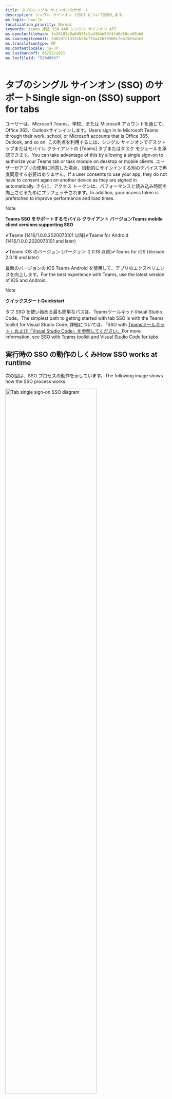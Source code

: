```yaml
---
title: タブのシングル サインオンのサポート
description: シングル サインオン (SSO) について説明します。
ms.topic: how-to
localization_priority: Normal
keywords: teams 認証 SSO AAD シングル サインオン API
ms.openlocfilehash: 1e26189a9a04991c2ad384e58f4fd6d68ca69b6d
ms.sourcegitcommit: 3d02dfc13331b28cffba42b39560cfeb1503abe2
ms.translationtype: MT
ms.contentlocale: ja-JP
ms.lasthandoff: 06/22/2021
ms.locfileid: "53049037"
---
```

# <a name="single-sign-on-sso-support-for-tabs"></a><span data-ttu-id="a8256-104">タブのシングル サインオン (SSO) のサポート</span><span class="sxs-lookup"><span data-stu-id="a8256-104">Single sign-on (SSO) support for tabs</span></span>

<span data-ttu-id="a8256-105">ユーザーは、Microsoft Teams、学校、または Microsoft アカウントを通じて、Office 365、Outlookサインインします。</span><span class="sxs-lookup"><span data-stu-id="a8256-105">Users sign in to Microsoft Teams through their work, school, or Microsoft accounts that is Office 365, Outlook, and so on.</span></span> <span data-ttu-id="a8256-106">この利点を利用するには、シングル サインオンでデスクトップまたはモバイル クライアントの [Teams] タブまたはタスク モジュールを承認できます。</span><span class="sxs-lookup"><span data-stu-id="a8256-106">You can take advantage of this by allowing a single sign-on to authorize your Teams tab or task module on desktop or mobile clients.</span></span> <span data-ttu-id="a8256-107">ユーザーがアプリの使用に同意した場合、自動的にサインインする別のデバイスで再度同意する必要はありません。</span><span class="sxs-lookup"><span data-stu-id="a8256-107">If a user consents to use your app, they do not have to consent again on another device as they are signed in automatically.</span></span> <span data-ttu-id="a8256-108">さらに、アクセス トークンは、パフォーマンスと読み込み時間を向上させるためにプリフェッチされます。</span><span class="sxs-lookup"><span data-stu-id="a8256-108">In addition, your access token is prefetched to improve performance and load times.</span></span>

> [!NOTE]
> <span data-ttu-id="a8256-109">**Teams SSO をサポートするモバイル クライアント バージョン**</span><span class="sxs-lookup"><span data-stu-id="a8256-109">**Teams mobile client versions supporting SSO**</span></span>  
>
> <span data-ttu-id="a8256-110">✔Teams (1416/1.0.0.2020073101 以降)</span><span class="sxs-lookup"><span data-stu-id="a8256-110">✔Teams for Android (1416/1.0.0.2020073101 and later)</span></span>
>
> <span data-ttu-id="a8256-111">✔Teams iOS のバージョン (_バージョン_: 2.0.18 以降)</span><span class="sxs-lookup"><span data-stu-id="a8256-111">✔Teams for iOS (_Version_: 2.0.18 and later)</span></span>  
>
> <span data-ttu-id="a8256-112">最新のバージョンの iOS Teams Android を使用して、アプリのエクスペリエンスを向上します。</span><span class="sxs-lookup"><span data-stu-id="a8256-112">For the best experience with Teams, use the latest version of iOS and Android.</span></span>

> [!NOTE]
> <span data-ttu-id="a8256-113">**クイックスタート**</span><span class="sxs-lookup"><span data-stu-id="a8256-113">**Quickstart**</span></span>  
>
> <span data-ttu-id="a8256-114">タブ SSO を使い始める最も簡単なパスは、TeamsツールキットVisual Studio Code。</span><span class="sxs-lookup"><span data-stu-id="a8256-114">The simplest path to getting started with tab SSO is with the Teams toolkit for Visual Studio Code.</span></span> <span data-ttu-id="a8256-115">詳細については、「SSO with [Teamsツールキット」および「Visual Studio Code」を参照してください。](../../../toolkit/visual-studio-code-tab-sso.md)</span><span class="sxs-lookup"><span data-stu-id="a8256-115">For more information, see [SSO with Teams toolkit and Visual Studio Code for tabs](../../../toolkit/visual-studio-code-tab-sso.md)</span></span>

## <a name="how-sso-works-at-runtime"></a><span data-ttu-id="a8256-116">実行時の SSO の動作のしくみ</span><span class="sxs-lookup"><span data-stu-id="a8256-116">How SSO works at runtime</span></span>

<span data-ttu-id="a8256-117">次の図は、SSO プロセスの動作を示しています。</span><span class="sxs-lookup"><span data-stu-id="a8256-117">The following image shows how the SSO process works:</span></span>

<!-- markdownlint-disable MD033 -->
<img src="~/assets/images/tabs/tabs-sso-diagram.png" alt="Tab single sign-on SSO diagram" width="75%"/>

1. <span data-ttu-id="a8256-118">タブでは、JavaScript 呼び出しが `getAuthToken()`に対してなされます。</span><span class="sxs-lookup"><span data-stu-id="a8256-118">In the tab, a JavaScript call is made to `getAuthToken()`.</span></span> <span data-ttu-id="a8256-119">これにより、Teamsアプリケーションの認証トークンを取得する必要があります。</span><span class="sxs-lookup"><span data-stu-id="a8256-119">This tells Teams to obtain an authentication token for the tab application.</span></span>
2. <span data-ttu-id="a8256-120">現在のユーザーが初めてタブ アプリケーションを使用する場合は、同意が必要な場合は同意を求める要求プロンプトや、2 要素認証などのステップアップ認証を処理する要求プロンプトが表示されます。</span><span class="sxs-lookup"><span data-stu-id="a8256-120">If this is the first time the current user has used your tab application, there is a request prompt to consent if consent is required or to handle step-up authentication such as two-factor authentication.</span></span>
3. <span data-ttu-id="a8256-121">Teamsユーザーに対して、Azure Active Directory (AAD) エンドポイントからタブ アプリケーション トークンを要求します。</span><span class="sxs-lookup"><span data-stu-id="a8256-121">Teams requests the tab application token from the Azure Active Directory (AAD) endpoint for the current user.</span></span>
4. <span data-ttu-id="a8256-122">AAD は、タブ アプリケーション トークンをアプリケーションのTeamsします。</span><span class="sxs-lookup"><span data-stu-id="a8256-122">AAD sends the tab application token to the Teams application.</span></span>
5. <span data-ttu-id="a8256-123">Teamsによって返される結果オブジェクトの一部としてタブ アプリケーション トークンをタブに送信 `getAuthToken()` します。</span><span class="sxs-lookup"><span data-stu-id="a8256-123">Teams sends the tab application token to the tab as part of the result object returned by the `getAuthToken()` call.</span></span>
6. <span data-ttu-id="a8256-124">トークンは JavaScript を使用してタブ アプリケーションで解析され、ユーザーのメール アドレスなどの必要な情報を抽出します。</span><span class="sxs-lookup"><span data-stu-id="a8256-124">The token is parsed in the tab application using JavaScript, to extract required information, such as the user's email address.</span></span>

> [!NOTE]
> <span data-ttu-id="a8256-125">この API は、電子メール、プロファイル、および OpenId であるユーザー レベル API の制限されたセット `getAuthToken()` offline_access有効です。</span><span class="sxs-lookup"><span data-stu-id="a8256-125">The `getAuthToken()` is only valid for consenting to a limited set of user-level APIs that is email, profile, offline_access and OpenId.</span></span> <span data-ttu-id="a8256-126">または など、他のスコープGraphには使用 `User.Read` されません `Mail.Read` 。</span><span class="sxs-lookup"><span data-stu-id="a8256-126">It is not used for further Graph scopes such as `User.Read` or `Mail.Read`.</span></span> <span data-ttu-id="a8256-127">推奨される回避策については、その他の[スコープGraph参照してください](#apps-that-require-additional-graph-scopes)。</span><span class="sxs-lookup"><span data-stu-id="a8256-127">For suggested workarounds, see [additional Graph scopes](#apps-that-require-additional-graph-scopes).</span></span>

<span data-ttu-id="a8256-128">SSO API は、Web コンテンツを [埋め込むタスク](../../../task-modules-and-cards/what-are-task-modules.md) モジュールでも機能します。</span><span class="sxs-lookup"><span data-stu-id="a8256-128">The SSO API also works in [task modules](../../../task-modules-and-cards/what-are-task-modules.md) that embed web content.</span></span>

## <a name="develop-an-sso-microsoft-teams-tab"></a><span data-ttu-id="a8256-129">[SSO] タブMicrosoft Teamsする</span><span class="sxs-lookup"><span data-stu-id="a8256-129">Develop an SSO Microsoft Teams tab</span></span>

<span data-ttu-id="a8256-130">このセクションでは、SSO を使用する [Teams] タブの作成に関連するタスクについて説明します。</span><span class="sxs-lookup"><span data-stu-id="a8256-130">This section describes the tasks involved in creating a Teams tab that uses SSO.</span></span> <span data-ttu-id="a8256-131">これらのタスクは言語とフレームワークに依存しないタスクです。</span><span class="sxs-lookup"><span data-stu-id="a8256-131">These tasks are language- and framework-agnostic.</span></span>

### <a name="1-create-your-aad-application"></a><span data-ttu-id="a8256-132">1. AAD アプリケーションを作成する</span><span class="sxs-lookup"><span data-stu-id="a8256-132">1. Create your AAD application</span></span>

<span data-ttu-id="a8256-133">**AAD ポータルの概要に [アプリケーションを登録](https://azure.microsoft.com/features/azure-portal/) するには**</span><span class="sxs-lookup"><span data-stu-id="a8256-133">**To register your application in the [AAD portal](https://azure.microsoft.com/features/azure-portal/) overview**</span></span>

1. <span data-ttu-id="a8256-134">[AAD アプリケーション ID を取得します](/azure/active-directory/develop/howto-create-service-principal-portal#get-values-for-signing-in)。</span><span class="sxs-lookup"><span data-stu-id="a8256-134">Get your [AAD Application ID](/azure/active-directory/develop/howto-create-service-principal-portal#get-values-for-signing-in).</span></span> 
1. <span data-ttu-id="a8256-135">アプリケーションが AAD エンドポイントに必要なアクセス許可を指定し、必要に応じてGraph。</span><span class="sxs-lookup"><span data-stu-id="a8256-135">Specify the permissions that your application needs for the AAD endpoint and, optionally, Graph.</span></span>
1. <span data-ttu-id="a8256-136">[デスクトップ、web、Teams](/azure/active-directory/develop/howto-create-service-principal-portal#configure-access-policies-on-resources)アプリケーションのアクセス許可を付与します。</span><span class="sxs-lookup"><span data-stu-id="a8256-136">[Grant permissions](/azure/active-directory/develop/howto-create-service-principal-portal#configure-access-policies-on-resources) for Teams desktop, web, and mobile applications.</span></span>
1. <span data-ttu-id="a8256-137">[スコープのTeams] ボタンを選択し、開くパネルで [スコープ名] とaccess_as_user **を\*\*\*\*入力** します。</span><span class="sxs-lookup"><span data-stu-id="a8256-137">Pre-authorize Teams by selecting the **Add a scope** button and in the panel that opens, enter **access_as_user** as the **Scope name**.</span></span>

> [!NOTE]
> <span data-ttu-id="a8256-138">以下の重要な制限を知る必要があります。</span><span class="sxs-lookup"><span data-stu-id="a8256-138">There are some important restrictions that you must know:</span></span>
>
> * <span data-ttu-id="a8256-139">API のアクセス許可Graphユーザー レベルのアクセス許可 (電子メール、プロファイル、offline_access OpenId) だけがサポートされます。</span><span class="sxs-lookup"><span data-stu-id="a8256-139">Only user-level Graph API permissions are supported that is, email, profile, offline_access, OpenId.</span></span> <span data-ttu-id="a8256-140">その他のスコープ (Graphアクセスできる必要がある場合は、推奨 `User.Read` `Mail.Read` される回避策を[参照してください](#apps-that-require-additional-graph-scopes)。</span><span class="sxs-lookup"><span data-stu-id="a8256-140">If you must have access to other Graph scopes such as `User.Read` or `Mail.Read`, see [recommended workaround](#apps-that-require-additional-graph-scopes).</span></span>
> * <span data-ttu-id="a8256-141">アプリケーションのドメイン名は、AAD アプリケーションに登録したドメイン名と同じ名前にすることが重要です。</span><span class="sxs-lookup"><span data-stu-id="a8256-141">It is important that your application's domain name is the same as the domain name you have registered for your AAD application.</span></span>
> * <span data-ttu-id="a8256-142">現在、アプリごとに複数のドメインはサポートされていません。</span><span class="sxs-lookup"><span data-stu-id="a8256-142">Currently multiple domains per app are not supported.</span></span>

<span data-ttu-id="a8256-143">**AAD ポータルを使用してアプリを登録するには**</span><span class="sxs-lookup"><span data-stu-id="a8256-143">**To register your app through the AAD portal**</span></span>

1. <span data-ttu-id="a8256-144">AAD アプリ登録ポータルに [新しいアプリケーションを登録](https://go.microsoft.com/fwlink/?linkid=2083908) します。</span><span class="sxs-lookup"><span data-stu-id="a8256-144">Register a new application in the [AAD App Registrations](https://go.microsoft.com/fwlink/?linkid=2083908) portal.</span></span>
1. <span data-ttu-id="a8256-145">[新規 **登録] を選択します**。</span><span class="sxs-lookup"><span data-stu-id="a8256-145">Select **New Registration**.</span></span> <span data-ttu-id="a8256-146">[ **アプリケーションの登録] ページ** が表示されます。</span><span class="sxs-lookup"><span data-stu-id="a8256-146">The **Register an application** page appears.</span></span>
1. <span data-ttu-id="a8256-147">[アプリケーションの **登録] ページで** 、次の値を入力します。</span><span class="sxs-lookup"><span data-stu-id="a8256-147">In the **Register an application** page, enter the following values:</span></span>
    1. <span data-ttu-id="a8256-148">アプリの **[名前]** を入力します。</span><span class="sxs-lookup"><span data-stu-id="a8256-148">Enter a **Name** for your app.</span></span>
    2. <span data-ttu-id="a8256-149">[サポートされている **アカウントの種類] を選択し、[** 単一テナント] または [マルチテナント アカウントの種類] を選択します。</span><span class="sxs-lookup"><span data-stu-id="a8256-149">Choose the **Supported account types**, select single tenant or multitenant account type.</span></span> <span data-ttu-id="a8256-150">¹</span><span class="sxs-lookup"><span data-stu-id="a8256-150">¹</span></span>
    * <span data-ttu-id="a8256-151">**[リダイレクト URI]** を空のままにします。</span><span class="sxs-lookup"><span data-stu-id="a8256-151">Leave **Redirect URI** empty.</span></span>
    3. <span data-ttu-id="a8256-152">**[登録]** を選択します。</span><span class="sxs-lookup"><span data-stu-id="a8256-152">Choose **Register**.</span></span>
1. <span data-ttu-id="a8256-153">[概要] ページで、アプリケーション **(クライアント) ID をコピーして保存します**。</span><span class="sxs-lookup"><span data-stu-id="a8256-153">On the overview page, copy and save the **Application (client) ID**.</span></span> <span data-ttu-id="a8256-154">アプリケーション マニフェストを更新する際には、後でTeams必要があります。</span><span class="sxs-lookup"><span data-stu-id="a8256-154">You must have it later when updating your Teams application manifest.</span></span>
1. <span data-ttu-id="a8256-155">[**管理**] で [**API の公開**] を選択します。</span><span class="sxs-lookup"><span data-stu-id="a8256-155">Under **Manage**, select **Expose an API**.</span></span>

    > [!NOTE]
    > <span data-ttu-id="a8256-156">ボットとタブを使用してアプリを作成する場合は、アプリケーション ID URI を次のように入力します `api://fully-qualified-domain-name.com/botid-{YourBotId}` 。</span><span class="sxs-lookup"><span data-stu-id="a8256-156">If you are building an app with a bot and a tab, enter the Application ID URI as `api://fully-qualified-domain-name.com/botid-{YourBotId}`.</span></span>

1. <span data-ttu-id="a8256-157">[設定 **] リンクを** 選択して、 の形式でアプリケーション ID URI を生成します `api://{AppID}` 。</span><span class="sxs-lookup"><span data-stu-id="a8256-157">Select the **Set** link to generate the Application ID URI in the form of `api://{AppID}`.</span></span> <span data-ttu-id="a8256-158">2 つのスラッシュと GUID の間に、末尾にスラッシュ "/" が付加された完全修飾ドメイン名を挿入します。</span><span class="sxs-lookup"><span data-stu-id="a8256-158">Insert your fully qualified domain name with a forward slash "/" appended to the end, between the double forward slashes and the GUID.</span></span> <span data-ttu-id="a8256-159">ID 全体に . の形式が必要です `api://fully-qualified-domain-name.com/{AppID}` 。</span><span class="sxs-lookup"><span data-stu-id="a8256-159">The entire ID must have the form of `api://fully-qualified-domain-name.com/{AppID}`.</span></span> <span data-ttu-id="a8256-160">² たとえば `api://subdomain.example.com/00000000-0000-0000-0000-000000000000` 、 .</span><span class="sxs-lookup"><span data-stu-id="a8256-160">² For example, `api://subdomain.example.com/00000000-0000-0000-0000-000000000000`.</span></span> <span data-ttu-id="a8256-161">完全修飾ドメイン名は、アプリが提供される人間が読み取り可能なドメイン名です。</span><span class="sxs-lookup"><span data-stu-id="a8256-161">The fully qualified domain name is the human readable domain name from which your app is served.</span></span> <span data-ttu-id="a8256-162">ngrok などのトンネリング サービスを使用している場合は、ngrok サブドメインが変更されるたびにこの値を更新する必要があります。</span><span class="sxs-lookup"><span data-stu-id="a8256-162">If you are using a tunneling service such as ngrok, you must update this value whenever your ngrok subdomain changes.</span></span>
1. <span data-ttu-id="a8256-163">**[スコープの追加]** を選択します。</span><span class="sxs-lookup"><span data-stu-id="a8256-163">Select **Add a scope**.</span></span> <span data-ttu-id="a8256-164">開くパネルで、[スコープ名] **access_as_user** を **入力します**。</span><span class="sxs-lookup"><span data-stu-id="a8256-164">In the panel that opens, enter **access_as_user** as the **Scope name**.</span></span>
1. <span data-ttu-id="a8256-165">[同意 **できるWho] ボックスに、「\*\*\*\*管理者とユーザー」と入力します**。</span><span class="sxs-lookup"><span data-stu-id="a8256-165">In the **Who can consent?** box, enter **Admins and users**.</span></span>
1. <span data-ttu-id="a8256-166">スコープに適した値を使用して管理者とユーザーの同意のプロンプトを構成するための詳細をボックスに入力 `access_as_user` します。</span><span class="sxs-lookup"><span data-stu-id="a8256-166">Enter the details in the boxes for configuring the admin and user consent prompts with values that are appropriate for the `access_as_user` scope:</span></span>
    * <span data-ttu-id="a8256-167">**管理者の同意タイトル:** チームはユーザーのプロフィールにアクセスできます。</span><span class="sxs-lookup"><span data-stu-id="a8256-167">**Admin consent title:** Teams can access the user’s profile.</span></span>
    * <span data-ttu-id="a8256-168">**管理者の同意の** 説明: Teamsアプリの Web API を現在のユーザーとして呼び出す場合があります。</span><span class="sxs-lookup"><span data-stu-id="a8256-168">**Admin consent description**: Teams can call the app’s web APIs as the current user.</span></span>
    * <span data-ttu-id="a8256-169">**ユーザーの同意タイトル**: Teamsにアクセスして、ユーザーに代わって要求を行うことができます。</span><span class="sxs-lookup"><span data-stu-id="a8256-169">**User consent title**: Teams can access your profile and make requests on your behalf.</span></span>
    * <span data-ttu-id="a8256-170">**ユーザーの同意の説明: Teams** と同じ権限でこのアプリの API を呼び出す場合があります。</span><span class="sxs-lookup"><span data-stu-id="a8256-170">**User consent description:** Teams can call this app’s APIs with the same rights as you have.</span></span>
1. <span data-ttu-id="a8256-171">**[状態]** が **[有効]** に設定されていることを確認してください。</span><span class="sxs-lookup"><span data-stu-id="a8256-171">Ensure that **State** is set to **Enabled**.</span></span>
1. <span data-ttu-id="a8256-172">[スコープ **の追加] を** 選択して詳細を保存します。</span><span class="sxs-lookup"><span data-stu-id="a8256-172">Select **Add scope** to save the details.</span></span> <span data-ttu-id="a8256-173">テキスト フィールドの下に表示 **されるスコープ** 名のドメイン 部分は、前の手順で設定した **アプリケーション ID** URI と自動的に一致し、末尾に追加 `/access_as_user` する必要があります `api://subdomain.example.com/00000000-0000-0000-0000-000000000000/access_as_user` 。</span><span class="sxs-lookup"><span data-stu-id="a8256-173">The domain part of the **Scope name** displayed below the text field must automatically match the **Application ID** URI set in the previous step, with `/access_as_user` appended to the end `api://subdomain.example.com/00000000-0000-0000-0000-000000000000/access_as_user`.</span></span>
1. <span data-ttu-id="a8256-174">[承認済 **みクライアント アプリケーション** ] セクションで、アプリの Web アプリケーションに対して承認するアプリケーションを特定します。</span><span class="sxs-lookup"><span data-stu-id="a8256-174">In the **Authorized client applications** section, identify the applications that you want to authorize for your app’s web application.</span></span> <span data-ttu-id="a8256-175">[クライアント **アプリケーションの追加] を選択します**。</span><span class="sxs-lookup"><span data-stu-id="a8256-175">Select **Add a client application**.</span></span> <span data-ttu-id="a8256-176">次の各クライアント ID を入力し、前の手順で作成した承認済みスコープを選択します。</span><span class="sxs-lookup"><span data-stu-id="a8256-176">Enter each of the following client IDs and select the authorized scope you created in the previous step:</span></span>
    * <span data-ttu-id="a8256-177">`1fec8e78-bce4-4aaf-ab1b-5451cc387264`モバイルTeamsデスクトップ アプリケーションの場合。</span><span class="sxs-lookup"><span data-stu-id="a8256-177">`1fec8e78-bce4-4aaf-ab1b-5451cc387264` for Teams mobile or desktop application.</span></span>
    * <span data-ttu-id="a8256-178">`5e3ce6c0-2b1f-4285-8d4b-75ee78787346`web アプリケーションTeamsの場合。</span><span class="sxs-lookup"><span data-stu-id="a8256-178">`5e3ce6c0-2b1f-4285-8d4b-75ee78787346` for Teams web application.</span></span>
1. <span data-ttu-id="a8256-179">**[API のアクセス許可] に移動します**。</span><span class="sxs-lookup"><span data-stu-id="a8256-179">Navigate to **API Permissions**.</span></span> <span data-ttu-id="a8256-180">[**アクセス許可を**  >  **追加する] Graph** 委任されたアクセス許可を選択し、次のアクセス許可を API から  >  Graphします。</span><span class="sxs-lookup"><span data-stu-id="a8256-180">Select **Add a permission** > **Microsoft Graph** > **Delegated permissions**, then add the following permissions from Graph API:</span></span>
    * <span data-ttu-id="a8256-181">User.Read は既定で有効になっています</span><span class="sxs-lookup"><span data-stu-id="a8256-181">User.Read enabled by default</span></span>
    * <span data-ttu-id="a8256-182">メール</span><span class="sxs-lookup"><span data-stu-id="a8256-182">email</span></span>
    * <span data-ttu-id="a8256-183">offline_access</span><span class="sxs-lookup"><span data-stu-id="a8256-183">offline_access</span></span>
    * <span data-ttu-id="a8256-184">OpenId</span><span class="sxs-lookup"><span data-stu-id="a8256-184">OpenId</span></span>
    * <span data-ttu-id="a8256-185">profile</span><span class="sxs-lookup"><span data-stu-id="a8256-185">profile</span></span>

1. <span data-ttu-id="a8256-186">[認証] **に移動します**。</span><span class="sxs-lookup"><span data-stu-id="a8256-186">Navigate to **Authentication**.</span></span>

    <span data-ttu-id="a8256-187">アプリに IT 管理者の同意が与えされていない場合、ユーザーはアプリを初めて使用する場合に同意する必要があります。</span><span class="sxs-lookup"><span data-stu-id="a8256-187">If an app has not been granted IT admin consent, users have to provide consent the first time they use an app.</span></span>

    <span data-ttu-id="a8256-188">リダイレクト URI を入力するには、次のコマンドを使用します。</span><span class="sxs-lookup"><span data-stu-id="a8256-188">To enter a redirect URI:</span></span>
    * <span data-ttu-id="a8256-189">[プラットフォーム **の追加] を選択します**。</span><span class="sxs-lookup"><span data-stu-id="a8256-189">Select **Add a platform**.</span></span>
    * <span data-ttu-id="a8256-190">**[Web] を選択します**。</span><span class="sxs-lookup"><span data-stu-id="a8256-190">Select **web**.</span></span>
    * <span data-ttu-id="a8256-191">アプリの **リダイレクト URI** を入力します。</span><span class="sxs-lookup"><span data-stu-id="a8256-191">Enter the **redirect URI** for your app.</span></span> <span data-ttu-id="a8256-192">これは、成功した暗黙的な付与フローがユーザーをリダイレクトするページです。</span><span class="sxs-lookup"><span data-stu-id="a8256-192">This is the page where a successful implicit grant flow redirects the user.</span></span> <span data-ttu-id="a8256-193">これは、手順 5 で入力した完全修飾ドメイン名の後に、認証応答が送信される API ルートと同じです。</span><span class="sxs-lookup"><span data-stu-id="a8256-193">This is the same fully qualified domain name that you entered in step 5 followed by the API route where an authentication response is sent.</span></span> <span data-ttu-id="a8256-194">次のサンプルに従う場合は、Teamsです `https://subdomain.example.com/auth-end` 。</span><span class="sxs-lookup"><span data-stu-id="a8256-194">If you are following any of the Teams samples, this is `https://subdomain.example.com/auth-end`.</span></span>

    <span data-ttu-id="a8256-195">次のボックスをチェックして暗黙的な付与を有効にする: ✔ ID トークン✔アクセス トークン</span><span class="sxs-lookup"><span data-stu-id="a8256-195">Enable implicit grant by checking the following boxes:  ✔ ID Token  ✔ Access Token</span></span>

<span data-ttu-id="a8256-196">お疲れさまでした。</span><span class="sxs-lookup"><span data-stu-id="a8256-196">Congratulations!</span></span> <span data-ttu-id="a8256-197">タブ SSO アプリを続行するためのアプリ登録の前提条件が完了しました。</span><span class="sxs-lookup"><span data-stu-id="a8256-197">You have completed the app registration prerequisites to proceed with your tab SSO app.</span></span>

> [!NOTE]
>
> * <span data-ttu-id="a8256-198">¹ AAD アプリが Teams で認証要求を行うのと同じテナントに登録されている場合、ユーザーは同意を求めれなく、アクセス トークンがすぐ付与されます。</span><span class="sxs-lookup"><span data-stu-id="a8256-198">¹ If your AAD app is registered in the same tenant where you are making an authentication request in Teams, the user cannot be asked to consent and is granted an access token right away.</span></span> <span data-ttu-id="a8256-199">ユーザーは、AAD アプリが別のテナントに登録されている場合にのみ、これらのアクセス許可に同意します。</span><span class="sxs-lookup"><span data-stu-id="a8256-199">Users only consent to these permissions if the AAD app is registered in a different tenant.</span></span>
> * <span data-ttu-id="a8256-200">² カスタム ドメインが AAD に追加されていない場合は、ホスト名が既に所有されているドメインに基づいていなければならないというエラーが表示されます。</span><span class="sxs-lookup"><span data-stu-id="a8256-200">² If the custom domain is not added to AAD, you get an error stating that the host name must not be based on an already owned domain.</span></span> <span data-ttu-id="a8256-201">カスタム ドメインを AAD に追加して登録するには [、AAD](/azure/active-directory/fundamentals/add-custom-domain) にカスタム ドメイン名を追加する手順に従い、手順 5 を繰り返します。</span><span class="sxs-lookup"><span data-stu-id="a8256-201">To add custom domain to AAD and register it, follow the [add a custom domain name to AAD](/azure/active-directory/fundamentals/add-custom-domain) procedure, and then repeat step 5.</span></span> <span data-ttu-id="a8256-202">このエラーは、テナントの管理者資格情報でサインインしていない場合Office 365できます。</span><span class="sxs-lookup"><span data-stu-id="a8256-202">You can also get this error if you are not signed in with Admin credentials in the Office 365 tenancy.</span></span>
> * <span data-ttu-id="a8256-203">返されるアクセス トークンでユーザー プリンシパル名 (UPN) を受信していない場合は、AAD でオプションの [クレームとして追加](/azure/active-directory/develop/active-directory-optional-claims) できます。</span><span class="sxs-lookup"><span data-stu-id="a8256-203">If you are not receiving the user principal name (UPN) in the returned access token, you can add it as an [optional claim](/azure/active-directory/develop/active-directory-optional-claims) in AAD.</span></span>

### <a name="2-update-your-teams-application-manifest"></a><span data-ttu-id="a8256-204">2. アプリケーション マニフェストTeams更新する</span><span class="sxs-lookup"><span data-stu-id="a8256-204">2. Update your Teams application manifest</span></span>

<span data-ttu-id="a8256-205">次のコードを使用して、新しいプロパティをマニフェストにTeamsします。</span><span class="sxs-lookup"><span data-stu-id="a8256-205">Use the following code to add new properties to your Teams manifest:</span></span>

```json
"webApplicationInfo": {
  "id": "00000000-0000-0000-0000-000000000000",
  "resource": "api://subdomain.example.com/00000000-0000-0000-0000-000000000000"
}
```

* <span data-ttu-id="a8256-206">**WebApplicationInfo** は、次の要素の親です。</span><span class="sxs-lookup"><span data-stu-id="a8256-206">**WebApplicationInfo** is the parent of the following elements:</span></span>

> [!div class="checklist"]
> * <span data-ttu-id="a8256-207">**id** - アプリケーションのクライアント ID。</span><span class="sxs-lookup"><span data-stu-id="a8256-207">**id** - The client ID of the application.</span></span> <span data-ttu-id="a8256-208">これは、Azure アプリケーションへのアプリケーションの登録の一環として取得したアプリケーション ID AD。</span><span class="sxs-lookup"><span data-stu-id="a8256-208">This is the application ID that you obtained as part of registering the application with Azure AD.</span></span>
>* <span data-ttu-id="a8256-209">**resource** - アプリケーションのドメインとサブドメイン。</span><span class="sxs-lookup"><span data-stu-id="a8256-209">**resource** - The domain and subdomain of your application.</span></span> <span data-ttu-id="a8256-210">これは、手順 6 で作成するときに登録したのと同じ URI (プロトコルを含む `api://` ) `scope` です。</span><span class="sxs-lookup"><span data-stu-id="a8256-210">This is the same URI (including the `api://` protocol) that you registered when creating your `scope` in step 6.</span></span> <span data-ttu-id="a8256-211">リソースにパスを `access_as_user` 含めなけれ。</span><span class="sxs-lookup"><span data-stu-id="a8256-211">You must not include the `access_as_user` path in your resource.</span></span> <span data-ttu-id="a8256-212">この URI のドメイン部分は、アプリケーション マニフェストの URL で使用されるサブドメインを含むドメインTeams必要があります。</span><span class="sxs-lookup"><span data-stu-id="a8256-212">The domain part of this URI must match the domain, including any subdomains, used in the URLs of your Teams application manifest.</span></span>

> [!NOTE]
>
>* <span data-ttu-id="a8256-213">AAD アプリのリソースは、通常、サイト URL のルートと appID (たとえば) です `api://subdomain.example.com/00000000-0000-0000-0000-000000000000` 。</span><span class="sxs-lookup"><span data-stu-id="a8256-213">The resource for an AAD app is usually the root of its site URL and the appID (e.g. `api://subdomain.example.com/00000000-0000-0000-0000-000000000000`).</span></span> <span data-ttu-id="a8256-214">この値は、要求が同じドメインから送信されるのを確認するためにも使用されます。</span><span class="sxs-lookup"><span data-stu-id="a8256-214">This value is also used to ensure your request is coming from the same domain.</span></span> <span data-ttu-id="a8256-215">タブの `contentURL` リソース プロパティと同じドメインが使用されます。</span><span class="sxs-lookup"><span data-stu-id="a8256-215">Ensure that the `contentURL` for your tab uses the same domains as your resource property.</span></span>
>* <span data-ttu-id="a8256-216">フィールドを実装するには、マニフェスト バージョン 1.5 以上を使用する必要 `webApplicationInfo` があります。</span><span class="sxs-lookup"><span data-stu-id="a8256-216">You must use manifest version 1.5 or higher to implement the `webApplicationInfo` field.</span></span>

### <a name="3-get-an-authentication-token-from-your-client-side-code"></a><span data-ttu-id="a8256-217">3. クライアント側コードから認証トークンを取得する</span><span class="sxs-lookup"><span data-stu-id="a8256-217">3. Get an authentication token from your client-side code</span></span>

<span data-ttu-id="a8256-218">次の認証 API を使用します。</span><span class="sxs-lookup"><span data-stu-id="a8256-218">Use the following authentication API:</span></span>

```javascript
var authTokenRequest = {
  successCallback: function(result) { console.log("Success: " + result); },
  failureCallback: function(error) { console.log("Failure: " + error); }
};
microsoftTeams.authentication.getAuthToken(authTokenRequest);
```

<span data-ttu-id="a8256-219">ユーザー レベルのアクセス許可を呼び出し、追加のユーザーの同意が必要な場合は、追加の同意を付与するためのダイアログ `getAuthToken` がユーザーに表示されます。</span><span class="sxs-lookup"><span data-stu-id="a8256-219">When you call `getAuthToken` - and additional user consent is required for user-level permissions, a dialog is shown to the user to grant additional consent.</span></span>

<span data-ttu-id="a8256-220">成功コールバックでアクセス トークンを受信した後、アクセス トークンをデコードして、そのトークンに関連付けられているクレームを表示できます。</span><span class="sxs-lookup"><span data-stu-id="a8256-220">After you receive the access token in the success callback, you can decode the access token to view the claims associated with that token.</span></span> <span data-ttu-id="a8256-221">必要に応じて、アクセス トークンを手動でコピーしてツールに貼り付[](https://jwt.ms/)けます (コンテンツを jwt.ms など)。</span><span class="sxs-lookup"><span data-stu-id="a8256-221">Optionally, you can manually copy and paste the access token into a tool, such as [jwt.ms](https://jwt.ms/) to inspect its contents.</span></span> <span data-ttu-id="a8256-222">返されるアクセス トークンで UPN を受信していない場合は、AAD でオプションのクレーム [として](/azure/active-directory/develop/active-directory-optional-claims) 追加できます。</span><span class="sxs-lookup"><span data-stu-id="a8256-222">If you are not receiving the UPN in the returned access token, you can add it as an [optional claim](/azure/active-directory/develop/active-directory-optional-claims) in AAD.</span></span>

<p>
    <img src="~/assets/images/tabs/tabs-sso-prompt.png" alt="Tab single sign-on SSO dialog prompt" width="75%"/>
</p>

## <a name="code-sample"></a><span data-ttu-id="a8256-223">コード サンプル</span><span class="sxs-lookup"><span data-stu-id="a8256-223">Code sample</span></span>

|<span data-ttu-id="a8256-224">**サンプル名**</span><span class="sxs-lookup"><span data-stu-id="a8256-224">**Sample name**</span></span>|<span data-ttu-id="a8256-225">**説明**</span><span class="sxs-lookup"><span data-stu-id="a8256-225">**Description**</span></span>|<span data-ttu-id="a8256-226">**C#**</span><span class="sxs-lookup"><span data-stu-id="a8256-226">**C#**</span></span>|<span data-ttu-id="a8256-227">**Node.js**</span><span class="sxs-lookup"><span data-stu-id="a8256-227">**Node.js**</span></span>|
|---------------|---------------|------|--------------|
| <span data-ttu-id="a8256-228">タブ SSO</span><span class="sxs-lookup"><span data-stu-id="a8256-228">Tab SSO</span></span> |<span data-ttu-id="a8256-229">Microsoft Teamsのサンプル アプリ Azure AD SSO</span><span class="sxs-lookup"><span data-stu-id="a8256-229">Microsoft Teams sample app for tabs Azure AD SSO</span></span>| [<span data-ttu-id="a8256-230">View</span><span class="sxs-lookup"><span data-stu-id="a8256-230">View</span></span>](https://github.com/OfficeDev/Microsoft-Teams-Samples/tree/main/samples/tab-sso/csharp)|<span data-ttu-id="a8256-231">[表示](https://github.com/OfficeDev/Microsoft-Teams-Samples/blob/main/samples/tab-sso/nodejs)、</span><span class="sxs-lookup"><span data-stu-id="a8256-231">[View](https://github.com/OfficeDev/Microsoft-Teams-Samples/blob/main/samples/tab-sso/nodejs),</span></span> </br>[<span data-ttu-id="a8256-232">Teams Toolkit</span><span class="sxs-lookup"><span data-stu-id="a8256-232">Teams Toolkit</span></span>](../../../toolkit/visual-studio-code-tab-sso.md)|

## <a name="known-limitations"></a><span data-ttu-id="a8256-233">既知の制限</span><span class="sxs-lookup"><span data-stu-id="a8256-233">Known limitations</span></span>

### <a name="apps-that-require-additional-graph-scopes"></a><span data-ttu-id="a8256-234">追加のスコープを必要とするGraphアプリ</span><span class="sxs-lookup"><span data-stu-id="a8256-234">Apps that require additional Graph scopes</span></span>

<span data-ttu-id="a8256-235">SSO の現在の実装では、メール、プロファイル、offline_access、OpenId などのユーザー レベルのアクセス許可に対する同意のみを付与し、User.Read や Mail.Read などの他の API には同意しません。</span><span class="sxs-lookup"><span data-stu-id="a8256-235">Our current implementation for SSO only grants consent for user-level permissions that is email, profile, offline_access, OpenId and not for other APIs such as User.Read or Mail.Read.</span></span> <span data-ttu-id="a8256-236">アプリがスコープをさらにGraph場合は、次のセクションで有効にする回避策を示します。</span><span class="sxs-lookup"><span data-stu-id="a8256-236">If your app needs further Graph scopes, the next section provides some enabling workarounds.</span></span>

#### <a name="tenant-admin-consent"></a><span data-ttu-id="a8256-237">テナント管理者の同意</span><span class="sxs-lookup"><span data-stu-id="a8256-237">Tenant Admin Consent</span></span>

<span data-ttu-id="a8256-238">最も簡単な方法は、組織の代わりにテナント管理者に事前同意を得る方法です。</span><span class="sxs-lookup"><span data-stu-id="a8256-238">The simplest approach is to get a tenant admin to pre-consent on behalf of the organization.</span></span> <span data-ttu-id="a8256-239">つまり、ユーザーはこれらのスコープに同意する必要が無く、AAD の代理フローを使用してトークン サーバー側を自由に交換 [できます](/azure/active-directory/develop/v1-oauth2-on-behalf-of-flow)。</span><span class="sxs-lookup"><span data-stu-id="a8256-239">This means users do not have to consent to these scopes and you can then be free to exchange the token server side using AAD’s [on-behalf-of flow](/azure/active-directory/develop/v1-oauth2-on-behalf-of-flow).</span></span> <span data-ttu-id="a8256-240">この回避策は、社内の業務用アプリケーションでは受け入れ可能ですが、テナント管理者の承認に依存できないサードパーティの開発者には十分ではありません。</span><span class="sxs-lookup"><span data-stu-id="a8256-240">This workaround is acceptable for internal line-of-business applications but is not enough for third-party developers who are not able to rely on tenant admin approval.</span></span>

<span data-ttu-id="a8256-241">テナント管理者として組織に代わって同意する簡単な方法は、 を参照する方法です `https://login.microsoftonline.com/common/adminconsent?client_id=<AAD_App_ID>` 。</span><span class="sxs-lookup"><span data-stu-id="a8256-241">A simple way of consenting on behalf of an organization as a tenant admin is to refer to `https://login.microsoftonline.com/common/adminconsent?client_id=<AAD_App_ID>`.</span></span>

#### <a name="ask-for-additional-consent-using-the-auth-api"></a><span data-ttu-id="a8256-242">Auth API を使用して追加の同意を求める</span><span class="sxs-lookup"><span data-stu-id="a8256-242">Ask for additional consent using the Auth API</span></span>

<span data-ttu-id="a8256-243">Graph スコープを追加するもう 1 つの方法は、Azure AD 同意ダイアログ ボックスをポップアップする既存の Web ベース[の Azure AD](~/tabs/how-to/authentication/auth-tab-aad.md#navigate-to-the-authorization-page-from-your-popup-page)認証アプローチを使用して同意ダイアログを表示する方法です。</span><span class="sxs-lookup"><span data-stu-id="a8256-243">Another approach for getting additional Graph scopes is to present a consent dialog using our existing [web-based Azure AD authentication approach](~/tabs/how-to/authentication/auth-tab-aad.md#navigate-to-the-authorization-page-from-your-popup-page) which involves popping up an Azure AD consent dialog box.</span></span> 

<span data-ttu-id="a8256-244">**Auth API を使用して追加の同意を求めるには**</span><span class="sxs-lookup"><span data-stu-id="a8256-244">**To ask for additional consent using the Auth API**</span></span>

1. <span data-ttu-id="a8256-245">これらの追加の API へのアクセスを取得するには `getAuthToken()` 、AAD [on-half-Graph of](/azure/active-directory/develop/v2-oauth2-on-behalf-of-flow) flow を使用してサーバー側で交換する必要があります。</span><span class="sxs-lookup"><span data-stu-id="a8256-245">The token retrieved using `getAuthToken()` needs to be exchanged server-side using AAD [on-behalf-of flow](/azure/active-directory/develop/v2-oauth2-on-behalf-of-flow) to get access to those additional Graph APIs.</span></span> <span data-ttu-id="a8256-246">この交換に v2 Graphエンドポイントを使用してください。</span><span class="sxs-lookup"><span data-stu-id="a8256-246">Ensure you use the v2 Graph endpoint for this exchange.</span></span>
2. <span data-ttu-id="a8256-247">Exchange が失敗した場合、AAD は無効な付与例外を返します。</span><span class="sxs-lookup"><span data-stu-id="a8256-247">If the exchange fails, AAD returns an invalid grant exception.</span></span> <span data-ttu-id="a8256-248">通常、2 つのエラー メッセージの 1 つ、 `invalid_grant` または `interaction_required` .</span><span class="sxs-lookup"><span data-stu-id="a8256-248">There are usually one of two error messages, `invalid_grant` or `interaction_required`.</span></span>
3. <span data-ttu-id="a8256-249">交換が失敗した場合は、追加の同意を求める必要があります。</span><span class="sxs-lookup"><span data-stu-id="a8256-249">When the exchange fails, you must ask for additional consent.</span></span> <span data-ttu-id="a8256-250">ユーザーに追加の同意を許可するユーザー インターフェイス (UI) を表示します。</span><span class="sxs-lookup"><span data-stu-id="a8256-250">Show some user interface (UI) asking the user to grant additional consent.</span></span> <span data-ttu-id="a8256-251">この UI には、AAD 認証 API を使用して AAD 同意ダイアログ ボックスをトリガーする [ボタンが含まれる必要があります](~/concepts/authentication/auth-silent-aad.md)。</span><span class="sxs-lookup"><span data-stu-id="a8256-251">This UI must include a button that triggers an AAD consent dialog box using our [AAD authentication API](~/concepts/authentication/auth-silent-aad.md).</span></span>
4. <span data-ttu-id="a8256-252">AAD から追加の同意を求める場合は、クエリ文字列パラメーターを AAD に含める必要があります。それ以外の場合、AAD は追加のスコープを `prompt=consent` 求めずに[](~/tabs/how-to/authentication/auth-silent-aad.md#get-the-user-context)行います。</span><span class="sxs-lookup"><span data-stu-id="a8256-252">When asking for additional consent from AAD, you must include `prompt=consent` in your [query-string-parameter](~/tabs/how-to/authentication/auth-silent-aad.md#get-the-user-context) to AAD, otherwise AAD does not ask for the additional scopes.</span></span>
    * <span data-ttu-id="a8256-253">代わりに `?scope={scopes}`</span><span class="sxs-lookup"><span data-stu-id="a8256-253">Instead of `?scope={scopes}`</span></span>
    * <span data-ttu-id="a8256-254">これを使用する `?prompt=consent&scope={scopes}`</span><span class="sxs-lookup"><span data-stu-id="a8256-254">Use this `?prompt=consent&scope={scopes}`</span></span>
    * <span data-ttu-id="a8256-255">Mail.Read や User.Read など、ユーザーに求めるすべてのスコープ `{scopes}` が含まれるか確認します。</span><span class="sxs-lookup"><span data-stu-id="a8256-255">Ensure that `{scopes}` includes all the scopes you are prompting the user for, for example, Mail.Read or User.Read.</span></span>
5. <span data-ttu-id="a8256-256">ユーザーが追加のアクセス許可を付与したら、これらの追加 API へのアクセスを取得するために、フローの代理を再試行します。</span><span class="sxs-lookup"><span data-stu-id="a8256-256">Once the user has granted additional permission, retry the on-behalf-of-flow to get access to these additional APIs.</span></span>

### <a name="non-aad-authentication"></a><span data-ttu-id="a8256-257">AAD 以外の認証</span><span class="sxs-lookup"><span data-stu-id="a8256-257">Non-AAD authentication</span></span>

<span data-ttu-id="a8256-258">上記の認証ソリューションは、ID プロバイダーとして AAD をサポートするアプリとサービスでのみ機能します。</span><span class="sxs-lookup"><span data-stu-id="a8256-258">The above-described authentication solution only works for apps and services that support AAD as an identity provider.</span></span> <span data-ttu-id="a8256-259">AAD ベース以外のサービスを使用して認証するアプリは、ポップアップ ベースの Web 認証フローを引き続き [使用する必要があります](~/concepts/authentication.md)。</span><span class="sxs-lookup"><span data-stu-id="a8256-259">Apps that want to authenticate using non-AAD based services must continue using the pop-up-based [web authentication flow](~/concepts/authentication.md).</span></span>

> [!NOTE]
> <span data-ttu-id="a8256-260">SSO は、AAD B2C テナント内の顧客所有アプリでサポートされます。</span><span class="sxs-lookup"><span data-stu-id="a8256-260">SSO is supported for customer owned apps within the AAD B2C tenants.</span></span>
